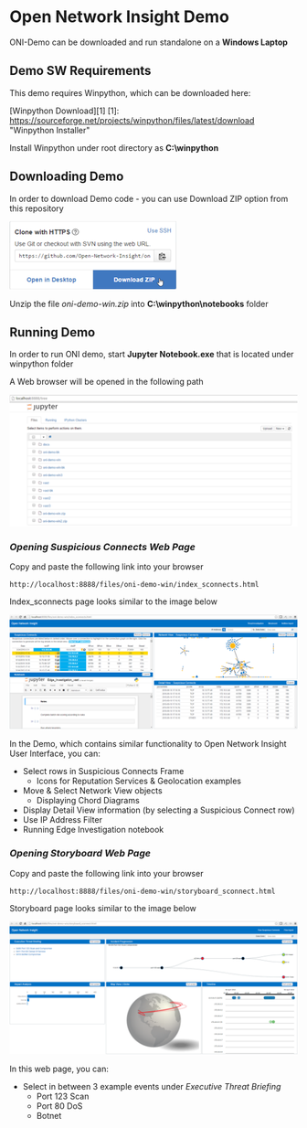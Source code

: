 # **Open Network Insight Demo**

ONI-Demo can be downloaded and run standalone on a **Windows Laptop** 

## **Demo SW Requirements**

This demo requires Winpython, which can be downloaded here:

[Winpython Download][1]
[1]:  https://sourceforge.net/projects/winpython/files/latest/download "Winpython Installer"  

Install Winpython under root directory as **C:\winpython**    


## **Downloading Demo**

In order to download Demo code - you can use Download ZIP option from this repository

![Alt][2]

[2]: docs/download-zip.bmp "Download ZIP File"

Unzip the file *oni-demo-win.zip* into **C:\winpython\notebooks** folder

## **Running Demo**

In order to run ONI demo, start **Jupyter Notebook.exe** that is located under winpython folder

A Web browser will be opened in the following path

![Alt][3]

[3]: docs/JupyterStartup.bmp "Jupyter Initial Startup"

### *Opening Suspicious Connects Web Page*

Copy and paste the following link into your browser

    http://localhost:8888/files/oni-demo-win/index_sconnects.html

Index_sconnects page looks similar to the image below

![Alt][4]

[4]: docs/Index_sconnects.bmp "Index Sconnects Web Page"

In the Demo, which contains similar functionality to Open Network Insight User Interface, you can:

  * Select rows in Suspicious Connects Frame
    * Icons for Reputation Services & Geolocation examples
  * Move & Select Network View objects
    * Displaying Chord Diagrams
  * Display Detail View information (by selecting a Suspicious Connect row)
  * Use IP Address Filter
  * Running Edge Investigation notebook

### *Opening Storyboard Web Page*

Copy and paste the following link into your browser

    http://localhost:8888/files/oni-demo-win/storyboard_sconnect.html

Storyboard page looks similar to the image below

![Alt][5]

[5]: docs/Storyboard_sconnect.bmp "Storyboard Web Page" 

In this web page, you can:

* Select in between 3 example events under *Executive Threat Briefing*
  * Port 123 Scan
  * Port 80 DoS
  * Botnet 
